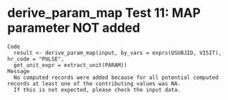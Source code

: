 # derive_param_map Test 11: MAP parameter NOT added

    Code
      result <- derive_param_map(input, by_vars = exprs(USUBJID, VISIT), hr_code = "PULSE",
      get_unit_expr = extract_unit(PARAM))
    Message
      No computed records were added because for all potential computed records at least one of the contributing values was NA.
      If this is not expected, please check the input data.

